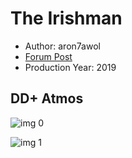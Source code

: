 # The Irishman

* Author: aron7awol
* [Forum Post](https://www.avsforum.com/threads/bass-eq-for-filtered-movies.2995212/post-58881186)
* Production Year: 2019

## DD+ Atmos

![img 0](https://i.imgur.com/V6xev1Q.jpg)

![img 1](https://i.imgur.com/5mRUsII.png)

